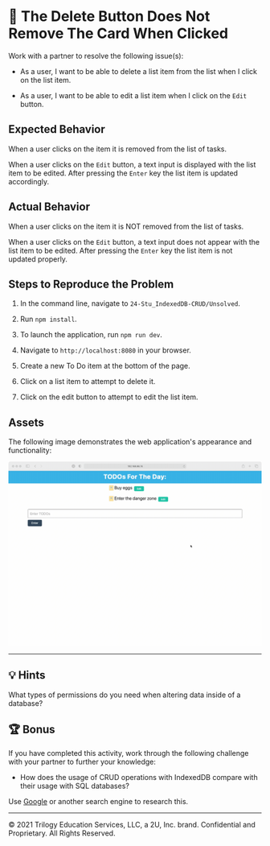 # 🐛 The Delete Button Does Not Remove The Card When Clicked

Work with a partner to resolve the following issue(s):

* As a user, I want to be able to delete a list item from the list when I click on the list item.

* As a user, I want to be able to edit a list item when I click on the `Edit` button.

## Expected Behavior

When a user clicks on the item it is removed from the list of tasks.

When a user clicks on the `Edit` button, a text input is displayed with the list item to be edited. After pressing the `Enter` key the list item is updated accordingly.

## Actual Behavior

When a user clicks on the item it is NOT removed from the list of tasks.

When a user clicks on the `Edit` button, a text input does not appear with the list item to be edited. After pressing the `Enter` key the list item is not updated properly.

## Steps to Reproduce the Problem

1. In the command line, navigate to `24-Stu_IndexedDB-CRUD/Unsolved`.

2. Run `npm install`.

3. To launch the application, run `npm run dev`.

4. Navigate to `http://localhost:8080` in your browser.

5. Create a new To Do item at the bottom of the page.

6. Click on a list item to attempt to delete it.

7. Click on the edit button to attempt to edit the list item.

## Assets

The following image demonstrates the web application's appearance and functionality:

![Demo of the TODO list by adding, removing, and editing a list item](./Assets/todo-list.gif)

---

## 💡 Hints

What types of permissions do you need when altering data inside of a database? 

## 🏆 Bonus

If you have completed this activity, work through the following challenge with your partner to further your knowledge:

* How does the usage of CRUD operations with IndexedDB compare with their usage with SQL databases? 

Use [Google](https://www.google.com) or another search engine to research this.

---
© 2021 Trilogy Education Services, LLC, a 2U, Inc. brand. Confidential and Proprietary. All Rights Reserved.
